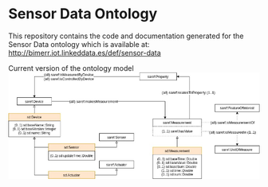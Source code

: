 # Sensor Data Ontology
This repository contains the code and documentation generated for the Sensor Data ontology which is available at:
http://bimerr.iot.linkeddata.es/def/sensor-data

Current version of the ontology model
![Current version of the model](https://github.com/oeg-upm/bimerr-senML/blob/master/diagrams/diagram.jpg "Sensor Data model")
